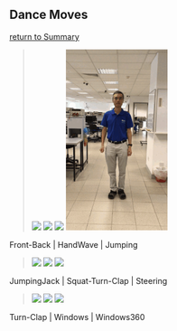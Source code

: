 ## Dance Moves

[return to Summary][return]

> ![](images/frontback.gif) ![](images/handwave.gif) ![](images/jumping.gif) ![](images/sidestep.gif)

Front-Back  |  HandWave   |  Jumping

> ![](images/jumpingjack.gif) ![](images/squatturnclap.gif) ![](images/steering.gif)

JumpingJack  |  Squat-Turn-Clap   |  Steering

> ![](images/turnclap.gif) ![](images/window.gif) ![](images/windows360.gif)

Turn-Clap  |  Windows   |  Windows360

[return]: https://github.com/cardboardcode/dancedance